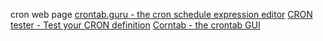 cron web page
[crontab\.guru \- the cron schedule expression editor]( https://crontab.guru/ )
[CRON tester \- Test your CRON definition]( http://cron.schlitt.info/index.php )
[Corntab \- the crontab GUI]( http://corntab.com/ )
